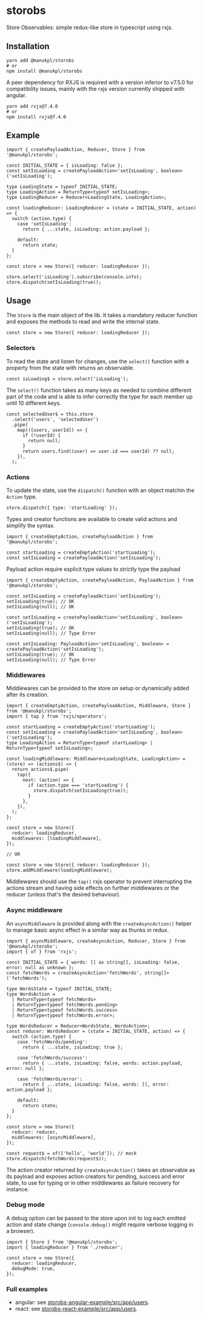 # storobs

Store Observables: simple redux-like store in typescript using rxjs.

## Installation

```SH
yarn add @manukpl/storobs
# or
npm install @manukpl/storobs
```

A peer dependency for RXJS is required with a version inferior to v7.5.0 for compatibility issues, mainly with the rxjs version currently shipped with angular.

```SH
yarn add rxjs@7.4.0
# or
npm install rxjs@7.4.0
```

## Example

```TS
import { createPayloadAction, Reducer, Store } from '@manukpl/storobs';

const INITIAL_STATE = { isLoading: false };
const setIsLoading = createPayloadAction<'setIsLoading', boolean>('setIsLoading');

type LoadingState = typeof INITIAL_STATE;
type LoadingAction = ReturnType<typeof setIsLoading>;
type LoadingReducer = Reducer<LoadingState, LoadingAction>;

const loadingReducer: LoadingReducer = (state = INITIAL_STATE, action) => {
  switch (action.type) {
    case 'setIsLoading':
      return { ...state, isLoading: action.payload };

    default:
      return state;
  }
};

const store = new Store({ reducer: loadingReducer });

store.select('isLoading').subscribe(console.info);
store.dispatch(setIsLoading(true));
```

## Usage

The `Store` is the main object of the lib. It takes a mandatory reducer function and exposes the methods to read and write the internal state.

```TS
const store = new Store({ reducer: loadingReducer });
```

### Selectors

To read the state and listen for changes, use the `select()` function with a property from the state with returns an observable.

```TS
const isLoading$ = store.select('isLoading');
```

The `select()` function takes as many keys as needed to combine different part of the code and is able to infer correctly the type for each member up until 10 different keys.

```TS
const selectedUser$ = this.store
  .select('users', 'selectedUser')
  .pipe(
    map(([users, userId]) => {
      if (!userId) {
        return null;
      }
      return users.find((user) => user.id === userId) ?? null;
    }),
  );
```

### Actions

To update the state, use the `dispatch()` function with an object matchin the `Action` type.

```TS
store.dispatch({ type: 'startLoading' });
```

Types and creator functions are available to create valid actions and simplify the syntax.

```TS
import { createEmptyAction, createPayloadAction } from '@manukpl/storobs';

const startLoading = createEmptyAction('startLoading');
const setIsLoading = createPayloadAction('setIsLoading');
```

Payload action require explicit type values to strictly type the payload

```TS
import { createEmptyAction, createPayloadAction, PayloadAction } from '@manukpl/storobs';

const setIsLoading = createPayloadAction('setIsLoading');
setIsLoading(true); // OK
setIsLoading(null); // OK

const setIsLoading = createPayloadAction<'setIsLoading', boolean>('setIsLoading');
setIsLoading(true); // OK
setIsLoading(null); // Type Error

const setIsLoading: PayloadAction<'setIsLoading', boolean> = createPayloadAction('setIsLoading');
setIsLoading(true); // OK
setIsLoading(null); // Type Error
```

### Middlewares

Middlewares can be provided to the store on setup or dynamically added after its creation.

```TS
import { createEmptyAction, createPayloadAction, Middleware, Store } from '@manukpl/storobs';
import { tap } from 'rxjs/operators';

const startLoading = createEmptyAction('startLoading');
const setIsLoading = createPayloadAction<'setIsLoading', boolean>('setIsLoading');
type LoadingAction = ReturnType<typeof startLoading> | ReturnType<typeof setIsLoading>;

const loadingMiddleware: Middleware<LoadingState, LoadingAction> = (store) => (actions$) => {
  return actions$.pipe(
    tap({
      next: (action) => {
        if (action.type === 'startLoading') {
          store.dispatch(setIsLoading(true));
        }
      },
    }),
  );
};

const store = new Store({
  reducer: loadingReducer,
  middlewares: [loadingMiddleware],
});

// OR

const store = new Store({ reducer: loadingReducer });
store.addMiddleware(loadingMiddleware);
```

Middlewares should use the `tap()` rxjs operator to prevent interrupting the actions stream and having side effects on further middlewares or the reducer (unless that's the desired behaviour).

### Async middleware

An `asyncMiddleware` is provided along with the `createAsyncAction()` helper to manage basic async effect in a similar way as thunks in redux.

```TS
import { asyncMiddleware, createAsyncAction, Reducer, Store } from '@manukpl/storobs';
import { of } from 'rxjs';

const INITIAL_STATE = { words: [] as string[], isLoading: false, error: null as unknown };
const fetchWords = createAsyncAction<'fetchWords', string[]>('fetchWords');

type WordsState = typeof INITIAL_STATE;
type WordsAction =
  | ReturnType<typeof fetchWords>
  | ReturnType<typeof fetchWords.pending>
  | ReturnType<typeof fetchWords.success>
  | ReturnType<typeof fetchWords.error>;

type WordsReducer = Reducer<WordsState, WordsAction>;
const reducer: WordsReducer = (state = INITIAL_STATE, action) => {
  switch (action.type) {
    case 'fetchWords/pending':
      return { ...state, isLoading: true };

    case 'fetchWords/success':
      return { ...state, isLoading: false, words: action.payload, error: null };

    case 'fetchWords/error':
      return { ...state, isLoading: false, words: [], error: action.payload };

    default:
      return state;
  }
};

const store = new Store({
  reducer: reducer,
  middlewares: [asyncMiddleware],
});

const request$ = of(['hello', 'world']); // mock
store.dispatch(fetchWords(request$));
```

The action creator returned by `createAsyncAction()` takes an observable as its payload and exposes action creators for pending, success and error state, to use for typing or in other middlewares as failure recovery for instance.

### Debug mode

A debug option can be passed to the store upon init to log each emitted action and state change (`console.debug()` might require verbose logging in a browser).

```TS
import { Store } from '@manukpl/storobs';
import { loadingReducer } from './reducer';

const store = new Store({
  reducer: loadingReducer,
  debugMode: true,
});
```

### Full examples

- angular: see [storobs-angular-example/src/app/users](https://github.com/ManuKpL/workspace/tree/main/apps/storobs-angular-example/src/app/users).
- react: see [storobs-react-example/src/app/users](https://github.com/ManuKpL/workspace/tree/main/apps/storobs-react-example/src/app/users).

